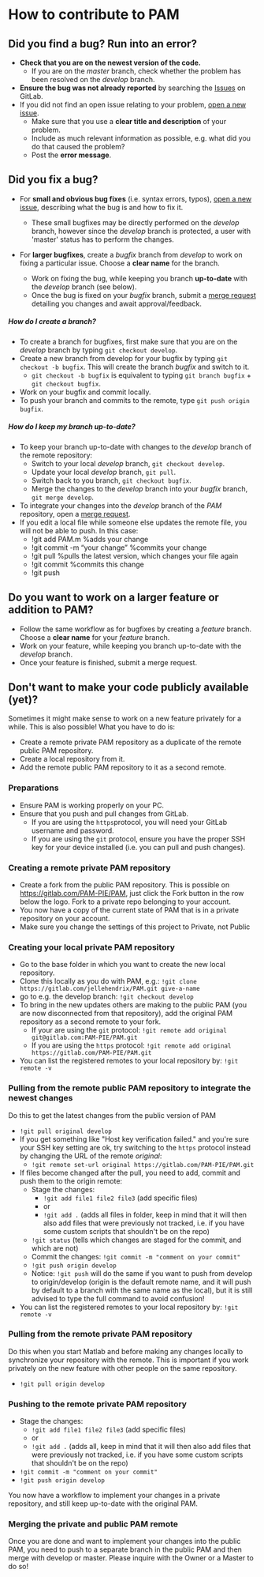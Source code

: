 How to contribute to PAM
==========================

Did you find a bug? Run into an error?
-----------------------------------------

* **Check that you are on the newest version of the code.**
    * If you are on the *master* branch, check whether the problem has been resolved on the *develop* branch.
* **Ensure the bug was not already reported** by searching the [Issues](https://gitlab.com/PAM-PIE/PAM/issues) on GitLab.
* If you did not find an open issue relating to your problem, [open a new issue](https://gitlab.com/PAM-PIE/PAM/issues/new).
    * Make sure that you use a **clear title and description** of your problem.
    * Include as much relevant information as possible, e.g. what did you do that caused the problem?
    * Post the **error message**.
    
Did you fix a bug?
--------------------

* For **small and obvious bug fixes** (i.e. syntax errors, typos), [open a new issue](https://gitlab.com/PAM-PIE/PAM/issues/new),
    describing what the bug is and how to fix it.
    * These small bugfixes may be directly performed on the *develop* branch, however since the *develop* branch is protected, 
        a user with 'master' status has to perform the changes.

* For **larger bugfixes**, create a *bugfix* branch from *develop* to work on fixing a particular issue. Choose a **clear name** for the branch.
    * Work on fixing the bug, while keeping you branch **up-to-date** with the *develop* branch (see below).
    * Once the bug is fixed on your *bugfix* branch, submit a [merge request](https://gitlab.com/PAM-PIE/PAM/merge_requests/new) detailing you changes and await approval/feedback.

##### How do I create a branch?

* To create a branch for bugfixes, first make sure that you are on the *develop* branch by typing `git checkout develop`.
* Create a new branch from develop for your bugfix by typing `git checkout -b bugfix`. This will create the branch *bugfix* and switch to it. 
    * `git checkout -b bugfix` is equivalent to typing `git branch bugfix` + `git checkout bugfix`.
* Work on your bugfix and commit locally.
* To push your branch and commits to the remote, type `git push origin bugfix`.

##### How do I keep my branch up-to-date?

* To keep your branch up-to-date with changes to the *develop* branch of the remote repository:
    * Switch to your local *develop* branch, `git checkout develop`.
    * Update your local *develop* branch, `git pull`.
    * Switch back to you branch, `git checkout bugfix`.
    * Merge the changes to the *develop* branch into your *bugfix* branch, `git merge develop`.
* To integrate your changes into the *develop* branch of the *PAM* repository, open a [merge request](https://gitlab.com/PAM-PIE/PAM/merge_requests/new).
* If you edit a local file while someone else updates the remote file, you will not be able to push. In this case:
    * !git add PAM.m %adds your change
    * !git commit -m “your change” %commits your change
    * !git pull %pulls the latest version, which changes your file again
    * !git commit %commits this change
    * !git push

Do you want to work on a larger feature or addition to PAM?
-------------------------------------------------------------

* Follow the same workflow as for bugfixes by creating a *feature* branch. Choose a **clear name** for your *feature* branch. 
* Work on your feature, while keeping you branch up-to-date with the *develop* branch.
* Once your feature is finished, submit a merge request.

Don't want to make your code publicly available (yet)?
--------------------------------------------------------

Sometimes it might make sense to work on a new feature privately for a while. This is also possible! What you have to do is:
* Create a remote private PAM repository as a duplicate of the remote public PAM repository.
* Create a local repository from it.
* Add the remote public PAM repository to it as a second remote.

### Preparations
* Ensure PAM is working properly on your PC. 
* Ensure that you push and pull changes from GitLab.
    * If you are using the `https`protocol, you will need your GitLab username and password. 
    * If you are using the `git` protocol, ensure you have the proper SSH key for your device installed (i.e. you can pull and push changes).

### Creating a remote private PAM repository
* Create a fork from the public PAM repository. This is possible on https://gitlab.com/PAM-PIE/PAM, just click the Fork button in the row below the logo. Fork to a private repo belonging to your account.
* You now have a copy of the current state of PAM that is in a private repository on your account.
* Make sure you change the settings of this project to Private, not Public

### Creating your local private PAM repository
* Go to the base folder in which you want to create the new local repository. 
* Clone this locally as you do with PAM, e.g.: `!git clone https://gitlab.com/jellehendrix/PAM.git give-a-name`
* go to e.g. the develop branch: `!git checkout develop`
* To bring in the new updates others are making to the public PAM (you are now disconnected from that repository), add the original PAM repository as a second remote to your fork.
    * If your are using the `git` protocol: `!git remote add original git@gitlab.com:PAM-PIE/PAM.git`
    * If you are using the `https` protocol: `!git remote add original https://gitlab.com/PAM-PIE/PAM.git`
* You can list the registered remotes to your local repository by: `!git remote -v`

### Pulling from the remote public PAM repository to integrate the newest changes
Do this to get the latest changes from the public version of PAM
* `!git pull original develop`
* If you get something like "Host key verification failed." and you're sure your SSH key setting are ok, try switching to the `https` protocol instead by changing the URL of the remote *original*:
    * `!git remote set-url original https://gitlab.com/PAM-PIE/PAM.git`
* If files become changed after the pull, you need to add, commit and push them to the origin remote:
    * Stage the changes:    
        * `!git add file1 file2 file3` (add specific files)
        * or
        * `!git add .` (adds all files in folder, keep in mind that it will then also add files that were previously not tracked, i.e. if you have some custom scripts that shouldn't be on the repo)
    * `!git status` (tells which changes are staged for the commit, and which are not)
    * Commit the changes: `!git commit -m "comment on your commit"`
    * `!git push origin develop`
    * Notice: `!git push` will do the same if you want to push from develop to origin/develop (origin is the default remote name, and it will push by default to a branch with the same name as the local), but it is still advised to type the full command to avoid confusion! 
* You can list the registered remotes to your local repository by: `!git remote -v`

### Pulling from the remote private PAM repository
Do this when you start Matlab and before making any changes locally to synchronize your repository with the remote. This is important if you work privately on the new feature with other people on the same repository.
* `!git pull origin develop`

### Pushing to the remote private PAM repository
* Stage the changes:
    * `!git add file1 file2 file3` (add specific files)
    * or
    * `!git add .` (adds all, keep in mind that it will then also add files that were previously not tracked, i.e. if you have some custom scripts that shouldn't be on the repo)
* `!git commit -m "comment on your commit"`
* `!git push origin develop`

You now have a workflow to implement your changes in a private repository, and still keep up-to-date with the original PAM.

### Merging the private and public PAM remote
Once you are done and want to implement your changes into the public PAM, you need to push to a separate branch in the public PAM and then merge with develop or master. Please inquire with the Owner or a Master to do so!

